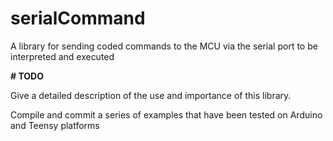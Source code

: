 # serialCommand
A library for sending coded commands to the MCU via the serial port to be interpreted and executed


**# TODO**

Give a detailed description of the use and importance of this library. 

Compile and commit a series of examples that have been tested on Arduino and Teensy platforms



